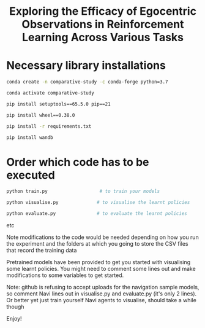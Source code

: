 <h1 align="center"> Exploring the Efficacy of Egocentric Observations in Reinforcement Learning Across Various Tasks </h1>

# Necessary library installations
```bash
conda create -n comparative-study -c conda-forge python=3.7
```
```bash
conda activate comparative-study
```
```bash
pip install setuptools==65.5.0 pip==21
```
```bash
pip install wheel==0.38.0
```
```bash
pip install -r requirements.txt
```
```bash
pip install wandb
```
# Order which code has to be executed
```bash
python train.py                   # to train your models
```
```bash
python visualise.py              # to visualise the learnt policies
```
```bash
python evaluate.py               # to evaluate the learnt policies
```
etc

Note modifications to the code would be needed depending on how you run the experiment and the folders at which you going to store the CSV files that record the training data

Pretrained models have been provided to get you started with visualising some learnt policies. You might need to comment some lines out and make modifications to some variables to get started.

Note: github is refusing to accept uploads for the navigation sample models, so comment Navi lines out in visualise.py and evaluate.py (it's only 2 lines). Or better yet just train yourself Navi agents to visualise, should take a while though

Enjoy!
